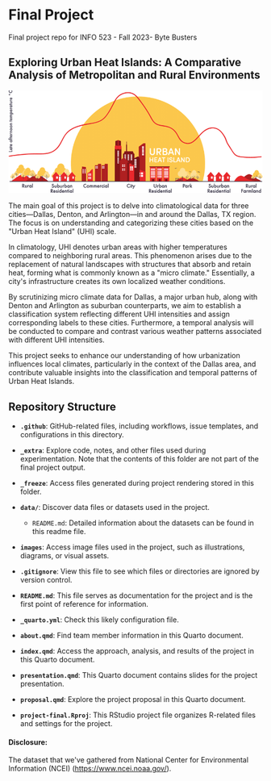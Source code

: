 # Final Project

Final project repo for INFO 523 - Fall 2023- Byte Busters

## Exploring Urban Heat Islands: A Comparative Analysis of Metropolitan and Rural Environments

![UHI Title](./images/UHI_Title.png)


The main goal of this project is to delve into climatological data for three cities—Dallas, Denton, and Arlington—in and around the Dallas, TX region. The focus is on understanding and categorizing these cities based on the "Urban Heat Island" (UHI) scale.

In climatology, UHI denotes urban areas with higher temperatures compared to neighboring rural areas. This phenomenon arises due to the replacement of natural landscapes with structures that absorb and retain heat, forming what is commonly known as a "micro climate." Essentially, a city's infrastructure creates its own localized weather conditions.

By scrutinizing micro climate data for Dallas, a major urban hub, along with Denton and Arlington as suburban counterparts, we aim to establish a classification system reflecting different UHI intensities and assign corresponding labels to these cities. Furthermore, a temporal analysis will be conducted to compare and contrast various weather patterns associated with different UHI intensities.

This project seeks to enhance our understanding of how urbanization influences local climates, particularly in the context of the Dallas area, and contribute valuable insights into the classification and temporal patterns of Urban Heat Islands.

## Repository Structure

- **`.github`**: GitHub-related files, including workflows, issue templates, and configurations in this directory.

- **`_extra`**: Explore code, notes, and other files used during experimentation. Note that the contents of this folder are not part of the final project output.

- **`_freeze`**: Access files generated during project rendering stored in this folder.

- **`data/`**: Discover data files or datasets used in the project.

    - `README.md`: Detailed information about the datasets can be found in this readme file.

- **`images`**: Access image files used in the project, such as illustrations, diagrams, or visual assets.

- **`.gitignore`**: View this file to see which files or directories are ignored by version control.

- **`README.md`**: This file serves as documentation for the project and is the first point of reference for information.

- **`_quarto.yml`**: Check this likely configuration file.

- **`about.qmd`**: Find team member information in this Quarto document.

- **`index.qmd`**: Access the approach, analysis, and results of the project in this Quarto document.

- **`presentation.qmd`**: This Quarto document contains slides for the project presentation.

- **`proposal.qmd`**: Explore the project proposal in this Quarto document.

- **`project-final.Rproj`**: This RStudio project file organizes R-related files and settings for the project.

#### Disclosure:

The dataset that we've gathered from National Center for Environmental Information (NCEI) (<https://www.ncei.noaa.gov/>).